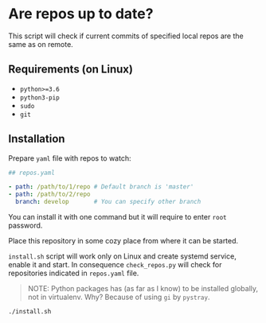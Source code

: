 # Are repos up to date?

This script will check if current commits of specified local repos are the same as on remote.

## Requirements (on Linux)

- `python>=3.6`
- `python3-pip`
- `sudo`
- `git`

## Installation

Prepare `yaml` file with repos to watch:

```yaml
## repos.yaml

- path: /path/to/1/repo # Default branch is 'master'
- path: /path/to/2/repo
  branch: develop       # You can specify other branch
```

You can install it with one command but it will require to enter `root` password.

Place this repository in some cozy place from where it can be started.

`install.sh` script will work only on Linux and create systemd service, enable it and start.
In consequence `check_repos.py` will check for repositories indicated in `repos.yaml` file.

> NOTE: Python packages has (as far as I know) to be installed globally, not in virtualenv.
> Why? Because of using `gi` by `pystray`.

```shell
./install.sh
```
